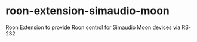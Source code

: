 # roon-extension-simaudio-moon
Roon Extension to provide Roon control for Simaudio Moon devices via RS-232
